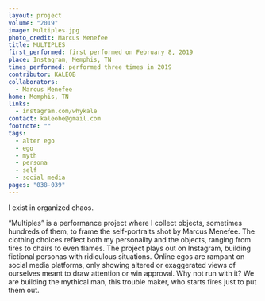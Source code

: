 ```yaml
---
layout: project
volume: "2019"
image: Multiples.jpg
photo_credit: Marcus Menefee
title: MULTIPLES
first_performed: first performed on February 8, 2019
place: Instagram, Memphis, TN
times_performed: performed three times in 2019
contributor: KALEOB
collaborators:
  - Marcus Menefee
home: Memphis, TN
links:
  - instagram.com/whykale
contact: kaleobe@gmail.com
footnote: ""
tags:
  - alter ego
  - ego
  - myth
  - persona
  - self
  - social media
pages: "038-039"
---
```


I exist in organized chaos.

“Multiples” is a performance project where I collect objects, sometimes hundreds of them, to frame the self-portraits shot by Marcus Menefee. The clothing choices reflect both my personality and the objects, ranging from tires to chairs to even flames. The project plays out on Instagram, building fictional personas with ridiculous situations. Online egos are rampant on social media platforms, only showing altered or exaggerated views of ourselves meant to draw attention or win approval. Why not run with it? We are building the mythical man, this trouble maker, who starts fires just to put them out.
